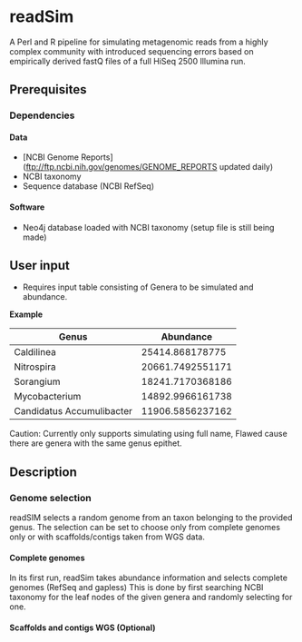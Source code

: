 readSim
=======

A Perl and R pipeline for simulating metagenomic reads from a highly complex community 
with introduced sequencing errors based on empirically derived fastQ files of a 
full HiSeq 2500 Illumina run.


## Prerequisites

### Dependencies 

#### Data
 
* [NCBI Genome Reports](ftp://ftp.ncbi.nih.gov/genomes/GENOME_REPORTS updated daily)
* NCBI taxonomy 
* Sequence database (NCBI RefSeq)

#### Software

* Neo4j database loaded with NCBI taxonomy (setup file is still being made)


## User input

* Requires input table consisting of Genera to be simulated and abundance.

**Example**

|Genus                      |Abundance          |
|---------------------------|-------------------|
|Caldilinea                 |25414.868178775    |
|Nitrospira                 |20661.7492551171   |
|Sorangium                  |18241.7170368186   |
|Mycobacterium              |14892.9966161738   |
|Candidatus Accumulibacter  |11906.5856237162   |
Caution: Currently only supports simulating using full name,
Flawed cause there are genera with the same genus epithet.

## Description

### Genome selection

readSIM selects a random genome from an taxon belonging to the provided genus.
The selection can be set to choose only from complete genomes only or 
with scaffolds/contigs taken from WGS data.

#### Complete genomes

In its first run, readSim takes abundance information and selects complete genomes (RefSeq and gapless)
This is done by first searching NCBI taxonomy for the leaf nodes of the given genera and randomly selecting for one.

#### Scaffolds and contigs WGS (Optional)

